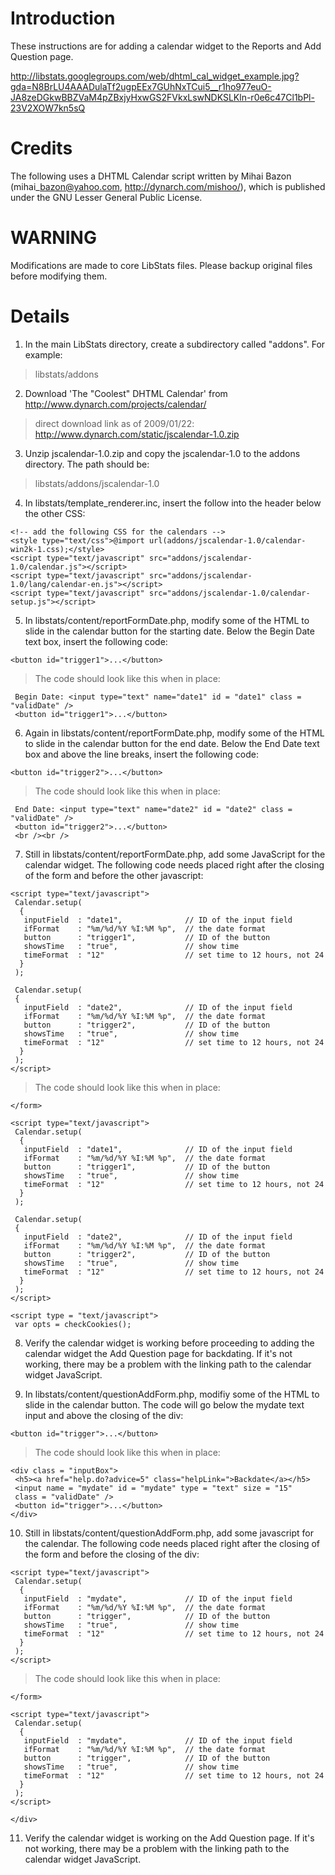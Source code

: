 # Introduction #

These instructions are for adding a calendar widget to the Reports and Add Question page.

http://libstats.googlegroups.com/web/dhtml_cal_widget_example.jpg?gda=N8BrLU4AAADulaTf2ugpEEx7GUhNxTCui5__r1ho977euO-JA8zeDGkwBBZVaM4pZBxjyHxwGS2FVkxLswNDKSLKln-r0e6c47Cl1bPl-23V2XOW7kn5sQ

# Credits #

The following uses a DHTML Calendar script written by Mihai Bazon (mihai\_bazon@yahoo.com, http://dynarch.com/mishoo/), which is published under the GNU Lesser General Public License.

# WARNING #
Modifications are made to core LibStats files. Please backup original files before modifying them.

# Details #

1) In the main LibStats directory, create a subdirectory called "addons". For example:

> libstats/addons

2) Download 'The "Coolest" DHTML Calendar' from http://www.dynarch.com/projects/calendar/
> direct download link as of 2009/01/22: http://www.dynarch.com/static/jscalendar-1.0.zip

3) Unzip jscalendar-1.0.zip and copy the jscalendar-1.0 to the addons directory. The path should be:

> libstats/addons/jscalendar-1.0

4) In libstats/template\_renderer.inc, insert the follow into the header below the other CSS:
```
<!-- add the following CSS for the calendars -->
<style type="text/css">@import url(addons/jscalendar-1.0/calendar-win2k-1.css);</style>
<script type="text/javascript" src="addons/jscalendar-1.0/calendar.js"></script>
<script type="text/javascript" src="addons/jscalendar-1.0/lang/calendar-en.js"></script>
<script type="text/javascript" src="addons/jscalendar-1.0/calendar-setup.js"></script>
```

5) In libstats/content/reportFormDate.php, modify some of the HTML to slide in the calendar button for the starting date. Below the Begin Date text box, insert the following code:
```
<button id="trigger1">...</button>
```

> The code should look like this when in place:
```
 Begin Date: <input type="text" name="date1" id = "date1" class = "validDate" />
 <button id="trigger1">...</button>
```

6) Again in libstats/content/reportFormDate.php, modify some of the HTML to slide in the calendar button for the end date. Below the End Date text box and above the line breaks, insert the following code:
```
<button id="trigger2">...</button>
```

> The code should look like this when in place:
```
 End Date: <input type="text" name="date2" id = "date2" class = "validDate" />
 <button id="trigger2">...</button>
 <br /><br />
```

7) Still in libstats/content/reportFormDate.php, add some JavaScript for the calendar widget. The following code needs placed right after the closing of the form and before the other javascript:
```
<script type="text/javascript">
 Calendar.setup(
  {
   inputField  : "date1",              // ID of the input field
   ifFormat    : "%m/%d/%Y %I:%M %p",  // the date format
   button      : "trigger1",           // ID of the button
   showsTime   : "true",               // show time
   timeFormat  : "12"                  // set time to 12 hours, not 24
  }
 );

 Calendar.setup(
 {
   inputField  : "date2",              // ID of the input field
   ifFormat    : "%m/%d/%Y %I:%M %p",  // the date format
   button      : "trigger2",           // ID of the button
   showsTime   : "true",               // show time
   timeFormat  : "12"                  // set time to 12 hours, not 24
  }
 );
</script>
```

> The code should look like this when in place:
```
</form>

<script type="text/javascript">
 Calendar.setup(
  {
   inputField  : "date1",              // ID of the input field
   ifFormat    : "%m/%d/%Y %I:%M %p",  // the date format
   button      : "trigger1",           // ID of the button
   showsTime   : "true",               // show time
   timeFormat  : "12"                  // set time to 12 hours, not 24
  }
 );

 Calendar.setup(
 {
   inputField  : "date2",              // ID of the input field
   ifFormat    : "%m/%d/%Y %I:%M %p",  // the date format
   button      : "trigger2",           // ID of the button
   showsTime   : "true",               // show time
   timeFormat  : "12"                  // set time to 12 hours, not 24
  }
 );
</script>

<script type = "text/javascript">
 var opts = checkCookies();
```

8) Verify the calendar widget is working before proceeding to adding the calendar widget the Add Question page for backdating. If it's not working, there may be a problem with the linking path to the calendar widget JavaScript.

9) In libstats/content/questionAddForm.php, modifiy some of the HTML to slide in the calendar button. The code will go below the mydate text input and above the closing of the div:
```
<button id="trigger">...</button>
```

> The code should look like this when in place:
```
<div class = "inputBox">
 <h5><a href="help.do?advice=5" class="helpLink=">Backdate</a></h5>
 <input name = "mydate" id = "mydate" type = "text" size = "15"
 class = "validDate" />
 <button id="trigger">...</button>
</div>
```

10) Still in libstats/content/questionAddForm.php, add some javascript for the calendar. The following code needs placed right after the closing of the form and before the closing of the div:
```
<script type="text/javascript">
 Calendar.setup(
  {
   inputField  : "mydate",             // ID of the input field
   ifFormat    : "%m/%d/%Y %I:%M %p",  // the date format
   button      : "trigger",            // ID of the button
   showsTime   : "true",               // show time
   timeFormat  : "12"                  // set time to 12 hours, not 24
  }
 );
</script>
```

> The code should look like this when in place:
```
</form>

<script type="text/javascript">
 Calendar.setup(
  {
   inputField  : "mydate",             // ID of the input field
   ifFormat    : "%m/%d/%Y %I:%M %p",  // the date format
   button      : "trigger",            // ID of the button
   showsTime   : "true",               // show time
   timeFormat  : "12"                  // set time to 12 hours, not 24
  }
 );
</script>

</div>
```

11) Verify the calendar widget is working on the Add Question page. If it's not working, there may be a problem with the linking path to the calendar widget JavaScript.